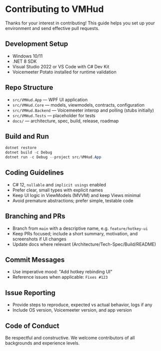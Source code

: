 # Contributing to VMHud

Thanks for your interest in contributing! This guide helps you set up your environment and send effective pull requests.

## Development Setup

- Windows 10/11
- .NET 8 SDK
- Visual Studio 2022 or VS Code with C# Dev Kit
- Voicemeeter Potato installed for runtime validation

## Repo Structure

- `src/VMHud.App` — WPF UI application
- `src/VMHud.Core` — models, viewmodels, contracts, configuration
- `src/VMHud.Backend` — Voicemeeter interop and polling (stubs initially)
- `src/VMHud.Tests` — placeholder for tests
- `docs/` — architecture, spec, build, release, roadmap

## Build and Run

```powershell
dotnet restore
dotnet build -c Debug
dotnet run -c Debug --project src/VMHud.App
```

## Coding Guidelines

- C# 12, `nullable` and `implicit usings` enabled
- Prefer clear, small types with explicit names
- Keep UI logic in ViewModels (MVVM) and keep Views minimal
- Avoid premature abstractions; prefer simple, testable code

## Branching and PRs

- Branch from `main` with a descriptive name, e.g. `feature/hotkey-ui`
- Keep PRs focused; include a short summary, motivation, and screenshots if UI changes
- Update docs where relevant (Architecture/Tech-Spec/Build/README)

## Commit Messages

- Use imperative mood: "Add hotkey rebinding UI"
- Reference issues when applicable: `Fixes #123`

## Issue Reporting

- Provide steps to reproduce, expected vs actual behavior, logs if any
- Include OS version, Voicemeeter version, and app version

## Code of Conduct

Be respectful and constructive. We welcome contributors of all backgrounds and experience levels.
